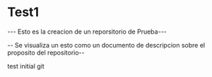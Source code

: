 # Test1

--- Esto es la creacion de un reporsitorio de Prueba---

-- Se visualiza un esto como un documento de descripcion sobre el proposito del repositorio--


test initial git
